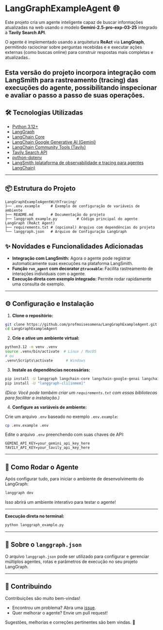 # LangGraphExampleAgent 🌐

Este projeto cria um agente inteligente capaz de buscar informações atualizadas na web usando o modelo **Gemini-2.5-pro-exp-03-25** integrado à **Tavily Search API**.

O agente é implementado usando a arquitetura **ReAct** via **LangGraph**, permitindo raciocinar sobre perguntas recebidas e e executar ações externas (como buscas online) para construir respostas mais completas e atualizadas..

Esta versão do projeto incorpora integração com LangSmith para rastreamento (tracing) das execuções do agente, possibilitando inspecionar e avaliar o passo a passo de suas operações.
---

## 🛠️ Tecnologias Utilizadas

- [Python 3.12+](https://www.python.org/)
- [LangGraph](https://github.com/langchain-ai/langgraph)
- [LangChain Core](https://github.com/langchain-ai/langchain)
- [LangChain Google Generative AI (Gemini)](https://github.com/langchain-ai/langchain/tree/main/libs/langchain-google-genai)
- [LangChain Community Tools (Tavily)](https://github.com/langchain-ai/langchain/tree/main/libs/langchain-community)
- [Tavily Search API](https://app.tavily.com/)
- [python-dotenv](https://pypi.org/project/python-dotenv/)
- [LangSmith (plataforma de observabilidade e tracing para agentes LangChain)](https://pypi.org/project/langsmith/)

---

## 📦 Estrutura do Projeto

```
LangGraphExampleAgentWithTracing/
├── .env.example     # Exemplo de configuração de variáveis de ambiente
├── README.md        # Documentação do projeto
├── langgraph_example.py         # Código principal do agente LangGraph (ReAct Agent)
├── requirements.txt # (opcional) Arquivo com dependências do projeto
└── langgraph.json   # Arquivo de Configuração LangGraph
```

## ✨ Novidades e Funcionalidades Adicionadas

- **Integração com LangSmith:** Agora o agente pode registrar automaticamente suas execuções na plataforma LangSmith.
- **Função `run_agent` com decorator `@traceable`:** Facilita rastreamento de interações individuais com o agente.
- **Execução direta com exemplo integrado:** Permite rodar rapidamente uma consulta de exemplo.

---

## ⚙️ Configuração e Instalação

1. **Clone o repositório:**

```bash
git clone https://github.com/profmoisesomena/LangGraphExampleAgent.git
cd LangGraphExampleAgent
```

2. **Crie e ative um ambiente virtual:**

```bash
python3.12 -m venv .venv
source .venv/bin/activate  # Linux / MacOS
# ou
.venv\Scripts\activate      # Windows
```

3. **Instale as dependências necessárias:**

```bash
pip install -U langgraph langchain-core langchain-google-genai langchain-community tavily-python python-dotenv
pip install -U "langgraph-cli[inmem]"
```

*(Dica: Você pode também criar um `requirements.txt` com essas bibliotecas para facilitar a instalação.)*

4. **Configure as variáveis de ambiente:**

Crie um arquivo `.env` baseado no exemplo `.env.example`:

```bash
cp .env.example .env
```

Edite o arquivo `.env` preenchendo com suas chaves de API:

```env
GEMINI_API_KEY=your_gemini_api_key_here
TAVILY_API_KEY=your_tavily_api_key_here
```

---

## 🚀 Como Rodar o Agente

Após configurar tudo, para iniciar o ambiente de desenvolvimento do LangGraph:

```bash
langgraph dev
```

Isso abrirá um ambiente interativo para testar o agente!


---
**Execução direta no terminal:**

```bash
python langgraph_example.py
```

---

## 💑 Sobre o `langgraph.json`

O arquivo `langgraph.json` pode ser utilizado para configurar e gerenciar múltiplos agentes, rotas e parâmetros de execução no seu projeto LangGraph.


---

## 🤝 Contribuindo

Contribuições são muito bem-vindas!

- Encontrou um problema? Abra uma [issue](https://github.com/profmoisesomena/LangGraphExampleAgent/issues).
- Quer melhorar o agente? Envie um pull request!

Sugestões, melhorias e correções pertinentes são bem vindas. 🚀



